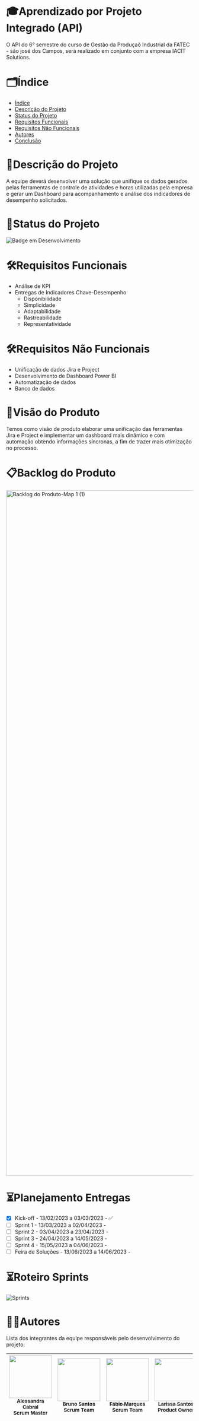 <h1> 🎓Aprendizado por Projeto Integrado (API)</h1> 
O API do 6° semestre do curso de Gestão da Produçaõ Industrial da FATEC - são josé dos Campos, será realizado em conjunto com a empresa IACIT Solutions.

# 🗂️Índice 

* [Índice](#índice)
* [Descrição do Projeto](#descrição-do-projeto)
* [Status do Projeto](#status-do-Projeto)
* [ Requisitos Funcionais](#funcionalidades-e-demonstração-da-aplicação)
* [Requisitos Não Funcionais](#tecnologias-utilizadas)
* [Autores](#pessoas-desenvolvedoras)
* [Conclusão](#conclusão)

# 📝Descrição do Projeto

A equipe deverá desenvolver uma solução que unifique os dados gerados pelas ferramentas de controle de atividades e horas utilizadas pela empresa e gerar um Dashboard para acompanhamento e análise dos indicadores de desempenho solicitados.

# 🚦Status do Projeto
![Badge em Desenvolvimento](http://img.shields.io/static/v1?label=STATUS&message=EM%20DESENVOLVIMENTO&color=GREEN&style=for-the-badge)

# 🛠️Requisitos Funcionais

* Análise de KPI
* Entregas de Indicadores Chave-Desempenho
  * Disponibilidade 
  * Simplicidade
  * Adaptabilidade
  * Rastreabilidade
  * Representatividade

# 🛠️Requisitos Não Funcionais
* Unificação de dados Jira e Project
* Desenvolvimento de Dashboard Power BI
* Automatização de dados
* Banco de dados

# 🔎Visão do Produto
Temos como visão de produto elaborar uma unificação das ferramentas Jira e Project e implementar um dashboard mais dinâmico e com automação obtendo informações síncronas, a fim de trazer mais otimização no processo.

# 📋Backlog do Produto

<img width="1848" alt="Backlog do Produto-Map 1 (1)" src="https://user-images.githubusercontent.com/128653100/229954315-64fb9c96-fc9b-42d5-9c85-ebb3ae4303c9.png">

# ⏳Planejamento Entregas

- [x] Kick-off - 13/02/2023 a 03/03/2023 - ✅
- [ ] Sprint 1 - 13/03/2023 a 02/04/2023 - 
- [ ] Sprint 2 - 03/04/2023 a 23/04/2023 -
- [ ] Sprint 3 - 24/04/2023 a 14/05/2023 -
- [ ] Sprint 4 - 15/05/2023 a 04/06/2023 - 
- [ ] Feira de Soluções - 13/06/2023 a 14/06/2023 - 

# ⏳Roteiro Sprints

![Sprints](https://user-images.githubusercontent.com/128653100/229325667-e56aace2-f3c4-4d69-a0ab-c5a8754533bb.jpeg)

# 👩‍💻Autores

Lista dos integrantes da equipe responsáveis pelo desenvolvimento do projeto:

| [<img src="https://user-images.githubusercontent.com/128653100/228983695-1474721e-34b5-41e2-a856-ebb6226eeb8d.jpeg" width=115><br><sub>Alessandra Cabral</sub>](https://www.linkedin.com/in/alessandra-cabral-42999a150)<br><sub>Scrum Master |  [<img src="https://user-images.githubusercontent.com/128653100/228983701-526dd789-19cc-4c4e-9760-baf965e3b9c9.jpeg" width=115><br><sub>Bruno Santos</sub>](https://www.linkedin.com/in/bruno-santos-19b54a156)<br><sub>Scrum Team |  [<img src="https://user-images.githubusercontent.com/128653100/228725120-2f36b7ee-5519-4a8a-adcd-c79d0e0307ac.jpeg" width=115><br><sub>Fábio Marques</sub>](https://www.linkedin.com/in/fabio-marques-5b9893217)<br><sub>Scrum Team |  [<img src="https://user-images.githubusercontent.com/128653100/228984234-8b2ec4f3-6cb6-4069-a774-8433f99e05cf.jpeg" width=115><br><sub>Larissa Santos</sub>](https://www.linkedin.com/in/larissa-santos-311326178)<br><sub>Product Owner |  [<img src="https://user-images.githubusercontent.com/128653100/228983738-68a962e3-fc5b-4e3f-9bca-2161c81423f1.jpeg" width=115><br><sub>Natalia Gouvea</sub>](https://www.linkedin.com/in/natalia-let%C3%ADcia-assis-gouvea-2169571b8)<br><sub>Scrum Team |  [<img src="https://user-images.githubusercontent.com/128653100/228725150-981571bb-71d0-484e-9e78-b8ccaf8a3790.jpeg" width=115><br><sub>Willian Sousa</sub>](https://www.linkedin.com/in/willian-rodrigues-7016b3175)<br><sub>Scrum Team |  [<img src="https://user-images.githubusercontent.com/128653100/228983774-dad40437-09d4-4804-9a27-b26379445fb5.jpeg" width=115><br><sub>Yasmin Santos</sub>](https://www.linkedin.com/in/yasmim-ariane-0680811695)<br><sub>Scrum Team |
| :---: | :---: | :---: | :---: | :---: | :---: | :---: |



